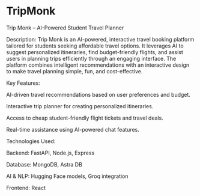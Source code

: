 # TripMonk
Trip Monk – AI-Powered Student Travel Planner

Description:
Trip Monk is an AI-powered, interactive travel booking platform tailored for students seeking affordable travel options. It leverages AI to suggest personalized itineraries, find budget-friendly flights, and assist users in planning trips efficiently through an engaging interface. The platform combines intelligent recommendations with an interactive design to make travel planning simple, fun, and cost-effective.

Key Features:

AI-driven travel recommendations based on user preferences and budget.

Interactive trip planner for creating personalized itineraries.

Access to cheap student-friendly flight tickets and travel deals.

Real-time assistance using AI-powered chat features.

Technologies Used:

Backend: FastAPI, Node.js, Express

Database: MongoDB, Astra DB

AI & NLP: Hugging Face models, Groq integration

Frontend: React
